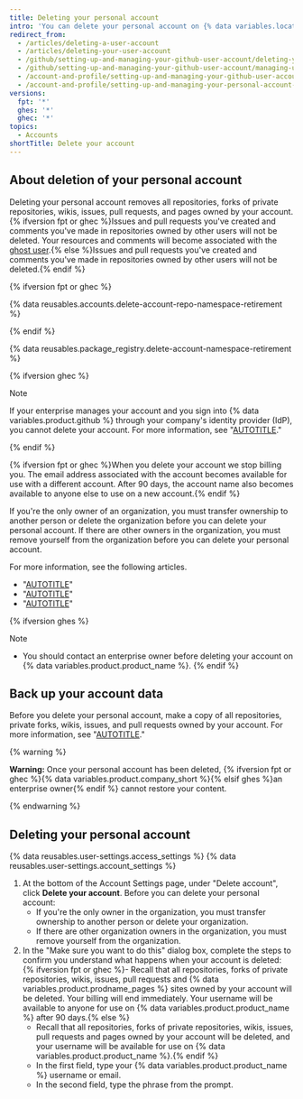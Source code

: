 ```yaml
---
title: Deleting your personal account
intro: 'You can delete your personal account on {% data variables.location.product_location %} at any time.'
redirect_from:
  - /articles/deleting-a-user-account
  - /articles/deleting-your-user-account
  - /github/setting-up-and-managing-your-github-user-account/deleting-your-user-account
  - /github/setting-up-and-managing-your-github-user-account/managing-user-account-settings/deleting-your-user-account
  - /account-and-profile/setting-up-and-managing-your-github-user-account/managing-user-account-settings/deleting-your-user-account
  - /account-and-profile/setting-up-and-managing-your-personal-account-on-github/managing-personal-account-settings/deleting-your-personal-account
versions:
  fpt: '*'
  ghes: '*'
  ghec: '*'
topics:
  - Accounts
shortTitle: Delete your account
---
```


## About deletion of your personal account

Deleting your personal account removes all repositories, forks of private repositories, wikis, issues, pull requests, and pages owned by your account. {% ifversion fpt or ghec %}Issues and pull requests you've created and comments you've made in repositories owned by other users will not be deleted. Your resources and comments will become associated with the [ghost user](https://github.com/ghost).{% else %}Issues and pull requests you've created and comments you've made in repositories owned by other users will not be deleted.{% endif %}

{% ifversion fpt or ghec %}

{% data reusables.accounts.delete-account-repo-namespace-retirement %}

{% endif %}

{% data reusables.package_registry.delete-account-namespace-retirement %}

{% ifversion ghec %}

> [!NOTE]
> If your enterprise manages your account and you sign into {% data variables.product.github %} through your company's identity provider (IdP), you cannot delete your account. For more information, see "[AUTOTITLE](/admin/identity-and-access-management/using-enterprise-managed-users-for-iam/about-enterprise-managed-users)."

{% endif %}

{% ifversion fpt or ghec %}When you delete your account we stop billing you. The email address associated with the account becomes available for use with a different account. After 90 days, the account name also becomes available to anyone else to use on a new account.{% endif %}

If you're the only owner of an organization, you must transfer ownership to another person or delete the organization before you can delete your personal account. If there are other owners in the organization, you must remove yourself from the organization before you can delete your personal account.

For more information, see the following articles.

* "[AUTOTITLE](/organizations/managing-organization-settings/transferring-organization-ownership)"
* "[AUTOTITLE](/organizations/managing-organization-settings/deleting-an-organization-account)"
* "[AUTOTITLE](/account-and-profile/setting-up-and-managing-your-personal-account-on-github/managing-your-membership-in-organizations/removing-yourself-from-an-organization)"

{% ifversion ghes %}
> [!NOTE]
> * You should contact an enterprise owner before deleting your account on {% data variables.product.product_name %}.
{% endif %}

## Back up your account data

Before you delete your personal account, make a copy of all repositories, private forks, wikis, issues, and pull requests owned by your account. For more information, see "[AUTOTITLE](/repositories/archiving-a-github-repository/backing-up-a-repository)."

{% warning %}

**Warning:** Once your personal account has been deleted, {% ifversion fpt or ghec %}{% data variables.product.company_short %}{% elsif ghes %}an enterprise owner{% endif %} cannot restore your content.

{% endwarning %}

## Deleting your personal account

{% data reusables.user-settings.access_settings %}
{% data reusables.user-settings.account_settings %}
1. At the bottom of the Account Settings page, under "Delete account", click **Delete your account**. Before you can delete your personal account:
    * If you're the only owner in the organization, you must transfer ownership to another person or delete your organization.
    * If there are other organization owners in the organization, you must remove yourself from the organization.
1. In the "Make sure you want to do this" dialog box, complete the steps to confirm you understand what happens when your account is deleted:
   {% ifversion fpt or ghec %}- Recall that all repositories, forks of private repositories, wikis, issues, pull requests and {% data variables.product.prodname_pages %} sites owned by your account will be deleted. Your billing will end immediately. Your username will be available to anyone for use on {% data variables.product.product_name %} after 90 days.{% else %}
    * Recall that all repositories, forks of private repositories, wikis, issues, pull requests and pages owned by your account will be deleted, and your username will be available for use on {% data variables.product.product_name %}.{% endif %}
    * In the first field, type your {% data variables.product.product_name %} username or email.
    * In the second field, type the phrase from the prompt.

